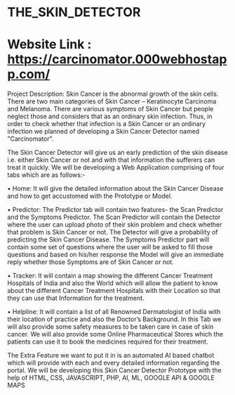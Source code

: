 # THE_SKIN_DETECTOR  
# Website Link :    https://carcinomator.000webhostapp.com/


Project Description:
Skin Cancer is the abnormal growth of the skin cells. There are two main categories of Skin Cancer – Keratinocyte Carcinoma and Melanoma. There are various symptoms of Skin Cancer but people neglect those and considers that as an ordinary skin infection. Thus, in order to check whether that infection is a Skin Cancer or an ordinary infection we planned of developing a Skin Cancer Detector named "Carcinomator".

The Skin Cancer Detector will give us an early prediction of the skin disease i.e. either Skin Cancer or not and with that information the sufferers can treat it quickly. We will be developing a Web Application comprising of four tabs which are as follows:-

• Home: It will give the detailed information about the Skin Cancer Disease and how to get accustomed with the Prototype or Model.

• Predictor: The Predictor tab will contain two features- the Scan Predictor and the Symptoms Predictor. The Scan Predictor will contain the Detector where the user can upload photo of their skin problem and check whether that problem is Skin Cancer or not. The Detector will give a probability of predicting the Skin Cancer Disease. The Symptoms Predictor part will contain some set of questions where the user will be asked to fill those questions and based on his/her response the Model will give an immediate reply whether those Symptoms are of Skin Cancer or not.

• Tracker: It will contain a map showing the different Cancer Treatment Hospitals of India and also the World which will allow the patient to know about the different Cancer Treatment Hospitals with their Location so that they can use that Information for the treatment.

• Helpline: It will contain a list of all Renowned Dermatologist of India with their location of practice and also the Doctor’s Background. In this Tab we will also provide some safety measures to be taken care in case of skin cancer. We will also provide some Online Pharmaceutical Stores which the patients can use it to book the medicines required for their treatment.

The Extra Feature we want to put it in is an automated AI based chatbot which will provide with each and every detailed information regarding the portal. We will be developing this Skin Cancer Detector Prototype with the help of HTML, CSS, JAVASCRIPT, PHP, AI, ML, GOOGLE API & GOOGLE MAPS
